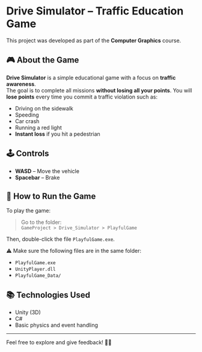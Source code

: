 # Drive Simulator – Traffic Education Game

This project was developed as part of the **Computer Graphics** course.

## 🎮 About the Game

**Drive Simulator** is a simple educational game with a focus on **traffic awareness**.  
The goal is to complete all missions **without losing all your points**. You will **lose points** every time you commit a traffic violation such as:

- Driving on the sidewalk  
- Speeding
- Car crash
- Running a red light  
- **Instant loss** if you hit a pedestrian

## 🕹 Controls

- **WASD** – Move the vehicle  
- **Spacebar** – Brake

## 📂 How to Run the Game

To play the game:

> Go to the folder:  
> `GameProject > Drive_Simulator > PlayfulGame`

Then, double-click the file `PlayfulGame.exe`.

⚠️ Make sure the following files are in the same folder:
- `PlayfulGame.exe`
- `UnityPlayer.dll`
- `PlayfulGame_Data/`

## 📚 Technologies Used

- Unity (3D)
- C#
- Basic physics and event handling

---

Feel free to explore and give feedback! 🚗💨
